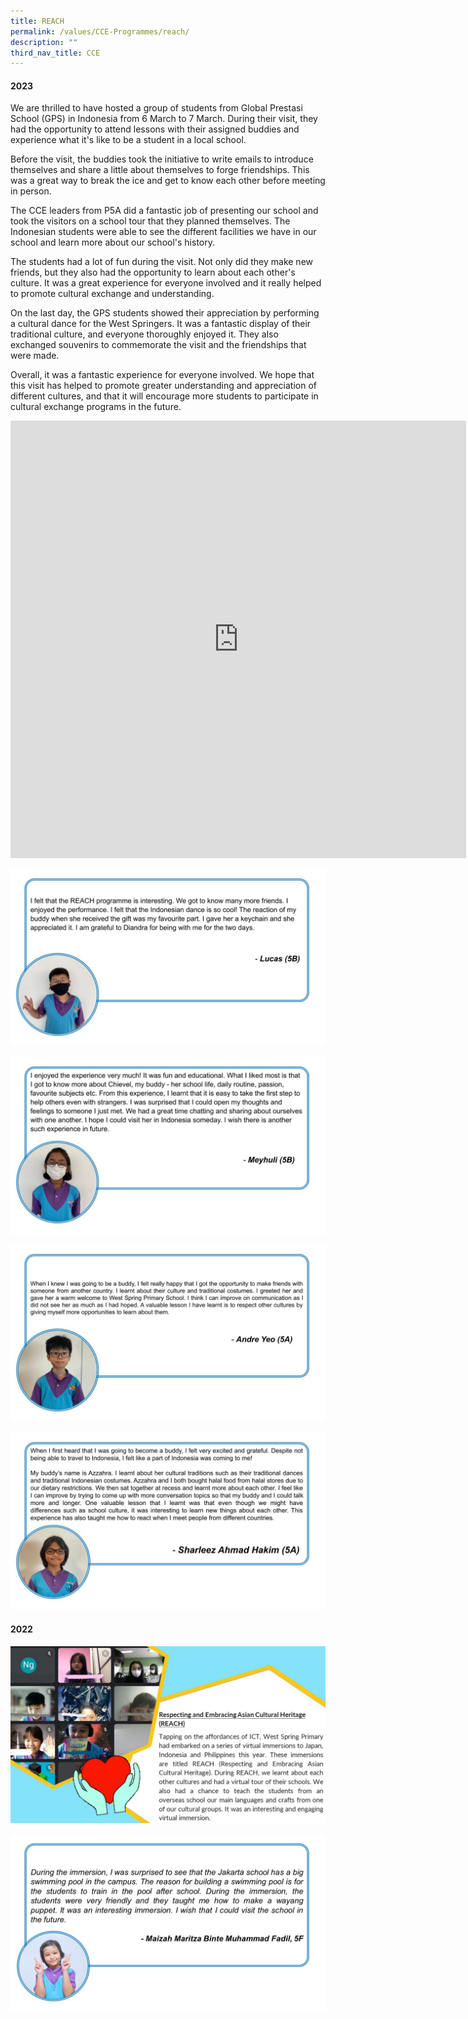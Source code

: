 ```yaml
---
title: REACH
permalink: /values/CCE-Programmes/reach/
description: ""
third_nav_title: CCE
---
```

#### 2023

We are thrilled to have hosted a group of students from Global Prestasi School (GPS) in Indonesia from 6 March to 7 March. During their visit, they had the opportunity to attend lessons with their assigned buddies and experience what it's like to be a student in a local school.

Before the visit, the buddies took the initiative to write emails to introduce themselves and share a little about themselves to forge friendships. This was a great way to break the ice and get to know each other before meeting in person.

The CCE leaders from P5A did a fantastic job of presenting our school and took the visitors on a school tour that they planned themselves. The Indonesian students were able to see the different facilities we have in our school and learn more about our school's history.

The students had a lot of fun during the visit. Not only did they make new friends, but they also had the opportunity to learn about each other's culture. It was a great experience for everyone involved and it really helped to promote cultural exchange and understanding.

On the last day, the GPS students showed their appreciation by performing a cultural dance for the West Springers. It was a fantastic display of their traditional culture, and everyone thoroughly enjoyed it. They also exchanged souvenirs to commemorate the visit and the friendships that were made.

Overall, it was a fantastic experience for everyone involved. We hope that this visit has helped to promote greater understanding and appreciation of different cultures, and that it will encourage more students to participate in cultural exchange programs in the future.

<iframe allowfullscreen="true" height="700" width="729" frameborder="0" src="https://docs.google.com/presentation/d/e/2PACX-1vRl_9luBD8qplrRn8uIYOZSIlpmucm4xMMRBRjim53SHUh30l2LW6DQy6yPzDL2xfRmsgZ59m_rmIIs/embed?start=true&amp;loop=true&amp;delayms=3000"></iframe>

![](/images/REACH%202023%20reflections/REACH%20Reflections%201.jpg)

![](/images/REACH%202023%20reflections/REACH%20Reflections2.jpg)

![](/images/REACH%202023%20reflections/REACH%20Reflections4.jpg)

![](/images/REACH%202023%20reflections/REACH%20Reflections%203.jpg)

#### 2022
![](/images/Key%20programmes%20cce%202022/REACH1.jpg)

![](/images/Key%20programmes%20cce%202022/REACH2.jpg)
